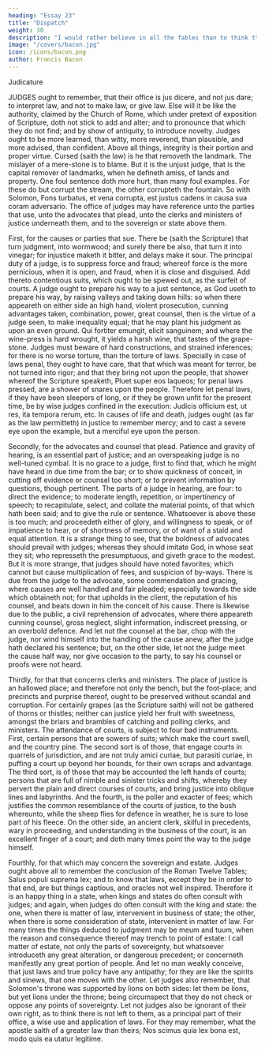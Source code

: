 ```yaml
---
heading: "Essay 23"
title: "Dispatch"
weight: 30
description: "I would rather believe in all the fables than to think tthat this universal frame is without a mind"
image: "/covers/bacon.jpg"
icon: /icons/bacon.png
author: Francis Bacon
---
```



Judicature

JUDGES ought to remember, that their office is jus dicere, and not jus dare; to interpret law, and not to make law, or give law. Else will it be like the authority, claimed by the Church of Rome, which under pretext of exposition of Scripture, doth not stick to add and alter; and to pronounce that which they do not find; and by show of antiquity, to introduce novelty. Judges ought to be more learned, than witty, more reverend, than plausible, and more advised, than confident. Above all things, integrity is their portion and proper virtue. Cursed (saith the law) is he that removeth the landmark. The mislayer of a mere-stone is to blame. But it is the unjust judge, that is the capital remover of landmarks, when he defineth amiss, of lands and property. One foul sentence doth more hurt, than many foul examples. For these do but corrupt the stream, the other corrupteth the fountain. So with Solomon, Fons turbatus, et vena corrupta, est justus cadens in causa sua coram adversario. The office of judges may have reference unto the parties that use, unto the advocates that plead, unto the clerks and ministers of justice underneath them, and to the sovereign or state above them.

First, for the causes or parties that sue. There be (saith the Scripture) that turn judgment, into wormwood; and surely there be also, that turn it into vinegar; for injustice maketh it bitter, and delays make it sour. The principal duty of a judge, is to suppress force and fraud; whereof force is the more pernicious, when it is open, and fraud, when it is close and disguised. Add thereto contentious suits, which ought to be spewed out, as the surfeit of courts. A judge ought to prepare his way to a just sentence, as God useth to prepare his way, by raising valleys and taking down hills: so when there appeareth on either side an high hand, violent prosecution, cunning advantages taken, combination, power, great counsel, then is the virtue of a judge seen, to make inequality equal; that he may plant his judgment as upon an even ground. Qui fortiter emungit, elicit sanguinem; and where the wine-press is hard wrought, it yields a harsh wine, that tastes of the grape-stone. Judges must beware of hard constructions, and strained inferences; for there is no worse torture, than the torture of laws. Specially in case of laws penal, they ought to have care, that that which was meant for terror, be not turned into rigor; and that they bring not upon the people, that shower whereof the Scripture speaketh, Pluet super eos laqueos; for penal laws pressed, are a shower of snares upon the people. Therefore let penal laws, if they have been sleepers of long, or if they be grown unfit for the present time, be by wise judges confined in the execution: Judicis officium est, ut res, ita tempora rerum, etc. In causes of life and death, judges ought (as far as the law permitteth) in justice to remember mercy; and to cast a severe eye upon the example, but a merciful eye upon the person.

Secondly, for the advocates and counsel that plead. Patience and gravity of hearing, is an essential part of justice; and an overspeaking judge is no well-tuned cymbal. It is no grace to a judge, first to find that, which he might have heard in due time from the bar; or to show quickness of conceit, in cutting off evidence or counsel too short; or to prevent information by questions, though pertinent. The parts of a judge in hearing, are four: to direct the evidence; to moderate length, repetition, or impertinency of speech; to recapitulate, select, and collate the material points, of that which hath been said; and to give the rule or sentence. Whatsoever is above these is too much; and proceedeth either of glory, and willingness to speak, or of impatience to hear, or of shortness of memory, or of want of a staid and equal attention. It is a strange thing to see, that the boldness of advocates should prevail with judges; whereas they should imitate God, in whose seat they sit; who represseth the presumptuous, and giveth grace to the modest. But it is more strange, that judges should have noted favorites; which cannot but cause multiplication of fees, and suspicion of by-ways. There is due from the judge to the advocate, some commendation and gracing, where causes are well handled and fair pleaded; especially towards the side which obtaineth not; for that upholds in the client, the reputation of his counsel, and beats down in him the conceit of his cause. There is likewise due to the public, a civil reprehension of advocates, where there appeareth cunning counsel, gross neglect, slight information, indiscreet pressing, or an overbold defence. And let not the counsel at the bar, chop with the judge, nor wind himself into the handling of the cause anew, after the judge hath declared his sentence; but, on the other side, let not the judge meet the cause half way, nor give occasion to the party, to say his counsel or proofs were not heard.

Thirdly, for that that concerns clerks and ministers. The place of justice is an hallowed place; and therefore not only the bench, but the foot-place; and precincts and purprise thereof, ought to be preserved without scandal and corruption. For certainly grapes (as the Scripture saith) will not be gathered of thorns or thistles; neither can justice yield her fruit with sweetness, amongst the briars and brambles of catching and polling clerks, and ministers. The attendance of courts, is subject to four bad instruments. First, certain persons that are sowers of suits; which make the court swell, and the country pine. The second sort is of those, that engage courts in quarrels of jurisdiction, and are not truly amici curiae, but parasiti curiae, in puffing a court up beyond her bounds, for their own scraps and advantage. The third sort, is of those that may be accounted the left hands of courts; persons that are full of nimble and sinister tricks and shifts, whereby they pervert the plain and direct courses of courts, and bring justice into oblique lines and labyrinths. And the fourth, is the poller and exacter of fees; which justifies the common resemblance of the courts of justice, to the bush whereunto, while the sheep flies for defence in weather, he is sure to lose part of his fleece. On the other side, an ancient clerk, skilful in precedents, wary in proceeding, and understanding in the business of the court, is an excellent finger of a court; and doth many times point the way to the judge himself.

Fourthly, for that which may concern the sovereign and estate. Judges ought above all to remember the conclusion of the Roman Twelve Tables; Salus populi suprema lex; and to know that laws, except they be in order to that end, are but things captious, and oracles not well inspired. Therefore it is an happy thing in a state, when kings and states do often consult with judges; and again, when judges do often consult with the king and state: the one, when there is matter of law, intervenient in business of state; the other, when there is some consideration of state, intervenient in matter of law. For many times the things deduced to judgment may be meum and tuum, when the reason and consequence thereof may trench to point of estate: I call matter of estate, not only the parts of sovereignty, but whatsoever introduceth any great alteration, or dangerous precedent; or concerneth manifestly any great portion of people. And let no man weakly conceive, that just laws and true policy have any antipathy; for they are like the spirits and sinews, that one moves with the other. Let judges also remember, that Solomon's throne was supported by lions on both sides: let them be lions, but yet lions under the throne; being circumspect that they do not check or oppose any points of sovereignty. Let not judges also be ignorant of their own right, as to think there is not left to them, as a principal part of their office, a wise use and application of laws. For they may remember, what the apostle saith of a greater law than theirs; Nos scimus quia lex bona est, modo quis ea utatur legitime.

